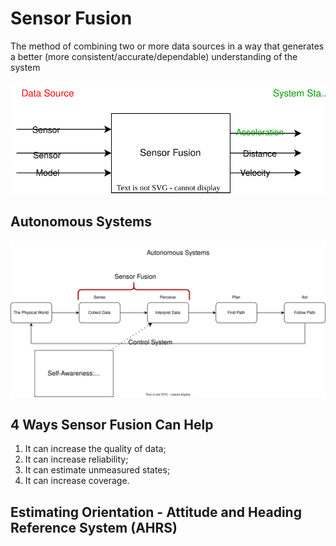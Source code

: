# Sensor Fusion
 The method of combining two or more data sources in a way that generates a better (more consistent/accurate/dependable) understanding of the system
 
 


![State Estimation_Tracking-Sensor Fusion-Basics.svg](../../_resources/State%20Estimation_Tracking-Sensor%20Fusion-Basics.svg)

## Autonomous Systems



![State Estimation_Tracking-Autonomous Systems.svg](../../_resources/State%20Estimation_Tracking-Autonomous%20Systems.svg)



## 4 Ways Sensor Fusion Can Help

1. It can increase the quality of data;
2. It can increase reliability;
3. It can estimate unmeasured states;
4. It can increase coverage.

## Estimating Orientation - Attitude and Heading Reference System (AHRS)

